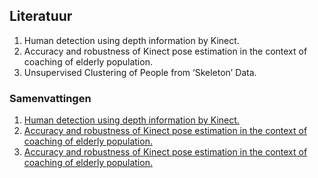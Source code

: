## Literatuur
1. Human detection using depth information by Kinect.
2. Accuracy and robustness of Kinect pose estimation in the context of coaching of elderly population.
3. Unsupervised Clustering of People from ‘Skeleton’ Data.

### Samenvattingen
1. [Human detection using depth information by Kinect.](https://github.com/BorisEnthovenSchool/KB74PortfolioBoris/blob/master/literatuur/Samenvatting%20Human%20detection%20using%20depth%20information%20by%20Kinect.pdf)
2. [Accuracy and robustness of Kinect pose estimation in the context of coaching of elderly population.](https://github.com/BorisEnthovenSchool/KB74PortfolioBoris/blob/master/literatuur/Accuracy%20and%20robustness%20of%20Kinect%20pose%20estimation%20in%20the%20context%20of%20coaching%20of%20elderly%20population.pdf)
3. [Accuracy and robustness of Kinect pose estimation in the context of coaching of elderly population.](https://github.com/BorisEnthovenSchool/KB74PortfolioBoris/blob/master/literatuur/Unsupervised%20Clustering%20of%20People%20from.pdf)
